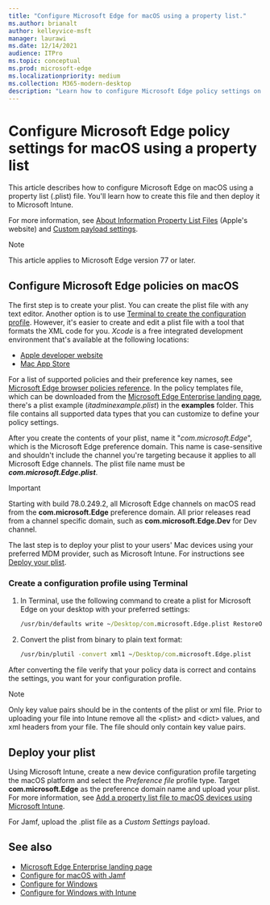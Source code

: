 ```yaml
---
title: "Configure Microsoft Edge for macOS using a property list."
ms.author: brianalt
author: kelleyvice-msft
manager: laurawi
ms.date: 12/14/2021
audience: ITPro
ms.topic: conceptual
ms.prod: microsoft-edge
ms.localizationpriority: medium
ms.collection: M365-modern-desktop
description: "Learn how to configure Microsoft Edge policy settings on macOS using a property list that you can deploy to Microsoft Intune."
---
```


# Configure Microsoft Edge policy settings for macOS using a property list

This article describes how to configure Microsoft Edge on macOS using a property list (\.plist) file. You'll learn how to create this file and then deploy it to Microsoft Intune.

For more information, see [About Information Property List Files](https://developer.apple.com/library/archive/documentation/General/Reference/InfoPlistKeyReference/Articles/AboutInformationPropertyListFiles.html) (Apple's website) and [Custom payload settings](https://support.apple.com/guide/mdm/custom-mdm9abbdbe7/1/web/1).

> [!NOTE]
> This article applies to Microsoft Edge version 77 or later.

## Configure Microsoft Edge policies on macOS

The first step is to create your plist. You can create the plist file with any text editor. Another option is to use [Terminal to create the configuration profile](#create-a-configuration-profile-using-terminal). However, it's easier to create and edit a plist file with a tool that formats the XML code for you. *Xcode* is a free integrated development environment that's available at the following locations:

- [Apple developer website](https://developer.apple.com/xcode/)
- [Mac App Store](https://apps.apple.com/app/xcode/id497799835?mt=12)

For a list of supported policies and their preference key names, see [Microsoft Edge browser policies reference](./microsoft-edge-policies.md). In the policy templates file, which can be downloaded from the [Microsoft Edge Enterprise landing page](https://aka.ms/EdgeEnterprise), there's a plist example (*itadminexample.plist*) in the **examples** folder. This file contains all supported data types that you can customize to define your policy settings.

After you create the contents of your plist, name it "*com.microsoft.Edge*", which is the  Microsoft Edge preference domain. This name is case-sensitive and shouldn't include the channel you're targeting because it applies to all Microsoft Edge channels. The plist file name must be **_com.microsoft.Edge.plist_**.

> [!IMPORTANT]
> Starting with build 78.0.249.2, all Microsoft Edge channels on macOS read from the **com.microsoft.Edge** preference domain. All prior releases read from a channel specific domain, such as **com.microsoft.Edge.Dev** for Dev channel.

The last step is to deploy your plist to your users' Mac devices using your preferred MDM provider, such as Microsoft Intune. For instructions see [Deploy your plist](#deploy-your-plist).

### Create a configuration profile using Terminal

1. In Terminal, use the following command to create a plist for Microsoft Edge on your desktop with your preferred settings:

   ```cmd
   /usr/bin/defaults write ~/Desktop/com.microsoft.Edge.plist RestoreOnStartup -int 1
   ```

2. Convert the plist from binary to plain text format:

   ```cmd
   /usr/bin/plutil -convert xml1 ~/Desktop/com.microsoft.Edge.plist
   ```

After converting the file verify that your policy data is correct and contains the settings, you want for your configuration profile.

> [!NOTE]
> Only key value pairs should be in the contents of the plist or xml file. Prior to uploading your file into Intune remove all the \<plist> and \<dict> values, and xml headers from your file. The file should only contain key value pairs.

## Deploy your plist

Using Microsoft Intune, create a new device configuration profile targeting the macOS platform and select the *Preference file* profile type. Target **com.microsoft.Edge** as the preference domain name and upload your plist. For more information, see [Add a property list file to macOS devices using Microsoft Intune](/intune/configuration/preference-file-settings-macos).

For Jamf, upload the \.plist file as a *Custom Settings* payload.

## See also

- [Microsoft Edge Enterprise landing page](https://aka.ms/EdgeEnterprise)
- [Configure for macOS with Jamf](configure-microsoft-edge-on-mac-jamf.md)
- [Configure for Windows](configure-microsoft-edge.md)
- [Configure for Windows with Intune](configure-edge-with-intune.md)